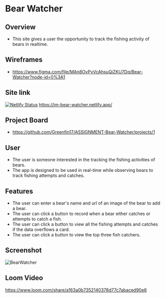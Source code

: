 # Bear Watcher

## Overview
- This site gives a user the opportunity to track the fishing activity of bears in realtime.

## Wireframes
- https://www.figma.com/file/MAn8OvPyVcAhsuQiZKU7Dq/Bear-Watcher?node-id=0%3A1

## Site link
[![Netlify Status](https://api.netlify.com/api/v1/badges/3dde3d4c-ba6a-4845-81a5-39efd51de406/deploy-status)](https://app.netlify.com/sites/jm-bear-watcher/deploys)
https://jm-bear-watcher.netlify.app/
 
## Project Board
- https://github.com/Greenfin17/ASSIGNMENT-Bear-Watcher/projects/1

## User
- The user is someone interested in the tracking the fishing activities of bears.
- The app is designed to be used in real-time while observing bears to track fishing attempts and catches.

## Features

- The user can enter a bear's name and url of an image of the bear to add a bear.
- The user can click a button to record when a bear either catches or attempts to catch a fish.
- The user can click a button to view all the fishing attempts and catches if the data overflows a card.
- The user can click a button to view the top three fish catchers.
  
## Screenshot
![BearWatcher](https://user-images.githubusercontent.com/51683901/108666355-88933100-749c-11eb-8030-3d68e09871a8.PNG)
 
## Loom Video
https://www.loom.com/share/a163a0b7352140378d77c7abaced90e6
